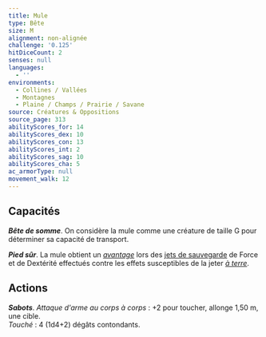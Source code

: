 ```yaml
---
title: Mule
type: Bête
size: M
alignment: non-alignée
challenge: '0.125'
hitDiceCount: 2
senses: null
languages:
  - ''
environments:
  - Collines / Vallées
  - Montagnes
  - Plaine / Champs / Prairie / Savane
source: Créatures & Oppositions
source_page: 313
abilityScores_for: 14
abilityScores_dex: 10
abilityScores_con: 13
abilityScores_int: 2
abilityScores_sag: 10
abilityScores_cha: 5
ac_armorType: null
movement_walk: 12
---
```

## Capacités
_**Bête de somme**_. On considère la mule comme une créature de taille G pour déterminer sa capacité de transport.

_**Pied sûr**_. La mule obtient un [_avantage_](/utiliser-les-caracteristiques/#avantage-et-desavantage) lors des [jets de sauvegarde](/utiliser-les-caracteristiques/#jets-de-sauvegarde) de Force et de Dextérité effectués contre les effets susceptibles de la jeter [_à terre_](/gerer-la-sante-du-personnage/#a-terre).

## Actions
_**Sabots**_. _Attaque d'arme au corps à corps_ : +2 pour toucher, allonge 1,50 m, une cible.  
_Touché_ : 4 (1d4+2) dégâts contondants.
